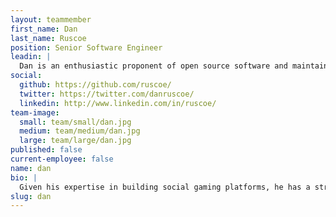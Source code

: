 ```yaml
---
layout: teammember
first_name: Dan
last_name: Ruscoe
position: Senior Software Engineer
leadin: |
  Dan is an enthusiastic proponent of open source software and maintains a number of open source projects. After four years writing software for social games and ad platforms in Los Angeles, he got tired of the constant sunshine and joined ThinkShout in Portland to see what all this rain is about.
social:
  github: https://github.com/ruscoe/
  twitter: https://twitter.com/danruscoe/
  linkedin: http://www.linkedin.com/in/ruscoe/
team-image:
  small: team/small/dan.jpg
  medium: team/medium/dan.jpg
  large: team/large/dan.jpg
published: false
current-employee: false
name: dan
bio: |
  Given his expertise in building social gaming platforms, he has a strong sense for how web technologies can be used to promote web engagement. Dan left California in search of an opportunity to contribute regularly to the open source community and put those contributions to good use for nonprofits. He studied Computing, Electronics and Physics at Bolton Sixth Form College in Bolton, England. When he isn’t writing code, he’s normally hacking away at an electronics project or engrossed in a point-and-click adventure game. While he loves new technology, he still keeps a couple of long-obsolete computers around as a reminder of where he started programming.
slug: dan
---
```

